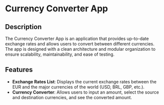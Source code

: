 
# Currency Converter App

## Description

The Currency Converter App is an application that provides up-to-date exchange rates and allows users to convert between different currencies. The app is designed with a clean architecture and modular organization to ensure scalability, maintainability, and ease of testing.

## Features

- **Exchange Rates List**: Displays the current exchange rates between the EUR and the major currencies of the world (USD, BRL, GBP, etc.).
- **Currency Converter**: Allows users to input an amount, select the source and destination currencies, and see the converted amount.

